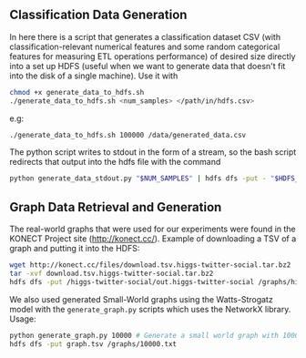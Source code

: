 ## Classification Data Generation

In here there is a script that generates a classification dataset CSV (with classification-relevant numerical features and some random categorical features for measuring ETL operations performance) of desired size directly into a set up HDFS (useful when we want to generate data that doesn't fit into the disk of a single machine). Use it with

```bash
chmod +x generate_data_to_hdfs.sh
./generate_data_to_hdfs.sh <num_samples> </path/in/hdfs.csv>
```
e.g:
```bash
./generate_data_to_hdfs.sh 100000 /data/generated_data.csv
```

The python script writes to stdout in the form of a stream, so the bash script redirects that output into the hdfs file with the command
```bash
python generate_data_stdout.py "$NUM_SAMPLES" | hdfs dfs -put - "$HDFS_DATA_PATH"
```

## Graph Data Retrieval and Generation

The real-world graphs that were used for our experiments were found in the KONECT Project site  (http://konect.cc/). Example of downloading a TSV of a graph and putting it into the HDFS:
```bash
wget http://konect.cc/files/download.tsv.higgs-twitter-social.tar.bz2
tar -xvf download.tsv.higgs-twitter-social.tar.bz2
hdfs dfs -put /higgs-twitter-social/out.higgs-twitter-social /graphs/higgs.txt
```

We also used generated Small-World graphs using the Watts-Strogatz model with the  `generate_graph.py` scripts which uses the NetworkX library. Usage:
```bash
python generate_graph.py 10000 # Generate a small world graph with 10000 nodes (it will also have 1.000.000 edges)
hdfs dfs -put graph.tsv /graphs/10000.txt
```
